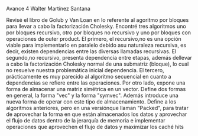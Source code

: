 Avance 4
Walter Martínez Santana

Revisé el libro de Golub y Van Loan en lo referente al agoritmo por bloques para llevar a cabo la factorización Cholesky.
Encontré tres algoritmos uno por bloques recursivo, otro por bloques no recursivo y uno por bloques con  operaciones de outer product.
El primero, el recursivo,no es una opción viable para implementarlo en paralelo debido asu naturaleza recursiva, es decir, existen dependencias
entre las diversas llamadas recursivas.
El segundo,no recursivo, presenta dependencia entre etapas, además dellevar a cabo la factorización Cholesky normal de una submatriz (bloque), lo cual
no resuelve nuestra problemática inicial dependencia.
El tercero, prácticamente es muy parecido al algoritmo secuencial en cuanto a dependencias se refiere entre las operaciones.
Por otro lado, expone una forma de almacenar una matriz simétrica en un vector. Define dos formas en general, la forma "vec" y la forma "symvec".
Además introduce una nueva forma de operar con este tipo de almacenamiento. Define a los algoritmos anteriores, pero en una versiónque llaman "Packed", para tratar de aprovechar
la forma en que están almacenados los datos y aprovechar el flujo de datos dentro de la jerarquía de memoria e implementar operaciones que aprovechen el flujo de datos y maximizar
los caché hits
